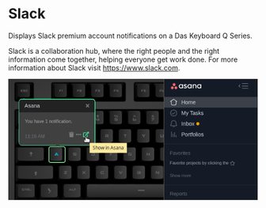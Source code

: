 # Slack

Displays Slack premium account notifications on a Das Keyboard Q Series.

Slack is a collaboration hub, where the right people and the right
information come together, helping everyone get work done.
For more information about Slack visit <https://www.slack.com>.

![Slack applet on a Das Keyboard Q](assets/image.png "Das Keyboard Slack applet")